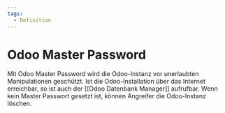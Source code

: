 ```yaml
---
tags:
  - Definition
---
```


# Odoo Master Password

Mit Odoo Master Password wird die Odoo-Instanz vor unerlaubten Manipulationen geschützt. Ist die Odoo-Installation über das Internet erreichbar, so ist auch der [[Odoo Datenbank Manager]] aufrufbar. Wenn kein Master Passwort gesetzt ist, können Angreifer die Odoo-Instanz löschen.
